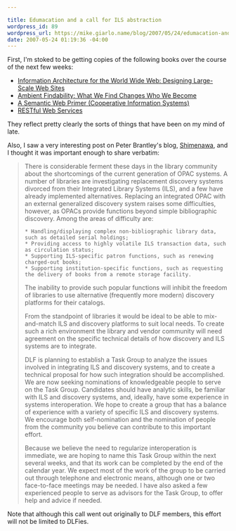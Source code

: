 ```yaml
---

title: Edumacation and a call for ILS abstraction
wordpress_id: 89
wordpress_url: https://mike.giarlo.name/blog/2007/05/24/edumacation-and-a-call-for-ils-abstraction/
date: 2007-05-24 01:19:36 -04:00
---
```

First, I'm stoked to be getting copies of the following books over the course of the next few weeks:
<ul>
	<li><a target="_blank" href="http://www.amazon.com/Information-Architecture-World-Wide-Web/dp/0596527349/ref=pd_bbs_sr_2/002-0167088-3621639?ie=UTF8&s=books&qid=1179983547&sr=1-2">Information Architecture for the World Wide Web: Designing Large-Scale Web Sites</a></li>
	<li><a target="_blank" href="http://www.amazon.com/Ambient-Findability-What-Changes-Become/dp/0596007655/ref=pd_bbs_sr_1/002-0167088-3621639?ie=UTF8&s=books&qid=1179983547&sr=1-1">Ambient Findability: What We Find Changes Who We Become</a></li>
	<li><a target="_blank" href="http://www.amazon.com/Semantic-Primer-Cooperative-Information-Systems/dp/0262012103/ref=pd_bbs_sr_1/002-0167088-3621639?ie=UTF8&s=books&qid=1179983530&sr=1-1">A Semantic Web Primer (Cooperative Information Systems)</a></li>
	<li><a target="_blank" href="http://www.amazon.com/RESTful-Web-Services-Leonard-Richardson/dp/0596529260/ref=pd_bbs_sr_1/002-0167088-3621639?ie=UTF8&s=books&qid=1179983563&sr=1-1">RESTful Web Services</a></li>
</ul>
They reflect pretty clearly the sorts of things that have been on my mind of late.

Also, I saw a very interesting post on Peter Brantley's blog, <a target="_blank" href="http://blogs.lib.berkeley.edu/shimenawa.php/2007/05/23/ils_abstraction_api">Shimenawa</a>, and I thought it was important enough to share verbatim:

<blockquote>There is considerable ferment these days in the library community about the shortcomings of the current generation of OPAC systems. A number of libraries are investigating replacement discovery systems divorced from their Integrated Library Systems (ILS), and a few have already implemented alternatives. Replacing an integrated OPAC with an external generalized discovery system raises some difficulties, however, as OPACs provide functions beyond simple bibliographic discovery. Among the areas of difficulty are:

    * Handling/displaying complex non-bibliographic library data, such as detailed serial holdings;
    * Providing access to highly volatile ILS transaction data, such as circulation status;
    * Supporting ILS-specific patron functions, such as renewing charged-out books;
    * Supporting institution-specific functions, such as requesting the delivery of books from a remote storage facility.


The inability to provide such popular functions will inhibit the freedom of libraries to use alternative (frequently more modern) discovery platforms for their catalogs.

From the standpoint of libraries it would be ideal to be able to mix-and-match ILS and discovery platforms to suit local needs. To create such a rich environment the library and vendor community will need agreement on the specific technical details of how discovery and ILS systems are to integrate.

DLF is planning to establish a Task Group to analyze the issues involved in integrating ILS and discovery systems, and to create a technical proposal for how such integration should be accomplished. We are now seeking nominations of knowledgeable people to serve on the Task Group. Candidates should have analytic skills, be familiar with ILS and discovery systems, and, ideally, have some experience in systems interoperation. We hope to create a group that has a balance of experience with a variety of specific ILS and discovery systems. We encourage both self-nomination and the nomination of people from the community you believe can contribute to this important effort.

Because we believe the need to regularize interoperation is immediate, we are hoping to name this Task Group within the next several weeks, and that its work can be completed by the end of the calendar year. We expect most of the work of the group to be carried out through telephone and electronic means, although one or two face-to-face meetings may be needed. I have also asked a few experienced people to serve as advisors for the Task Group, to offer help and advice if needed.
</blockquote>
Note that although this call went out originally to DLF members, this effort will not be limited to DLFies.

